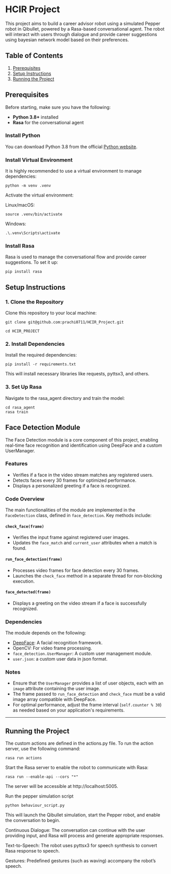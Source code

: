 # HCIR Project

This project aims to build a career advisor robot using a simulated Pepper robot in Qibullet, powered by a Rasa-based conversational agent. The robot will interact with users through dialogue and provide career suggestions using bayesian network model based on their preferences.

## Table of Contents

1. [Prerequisites](#prerequisites)
2. [Setup Instructions](#setup-instructions)
5. [Running the Project](#running-the-project)

## Prerequisites

Before starting, make sure you have the following:

- **Python 3.8+** installed
- **Rasa** for the conversational agent

### Install Python

You can download Python 3.8 from the official [Python website](https://www.python.org/downloads/).

### Install Virtual Environment

It is highly recommended to use a virtual environment to manage dependencies:

```
python -m venv .venv
```
Activate the virtual environment:

Linux/macOS:
   ```
   source .venv/bin/activate
```

Windows:

    .\.venv\Scripts\activate

### Install Rasa

Rasa is used to manage the conversational flow and provide career suggestions. To set it up:

    pip install rasa

## Setup Instructions
### 1. Clone the Repository

Clone this repository to your local machine:

```
git clone git@github.com:prachi0711/HCIR_Project.git

cd HCIR_PROJECT
```

### 2. Install Dependencies

Install the required dependencies:
```
pip install -r requirements.txt
```

This will install necessary libraries like requests, pyttsx3, and others.

### 3. Set Up Rasa

Navigate to the rasa_agent directory and train the model:

    cd rasa_agent
    rasa train


## Face Detection Module

The Face Detection module is a core component of this project, enabling real-time face recognition and identification using DeepFace and a custom UserManager.

### Features
- Verifies if a face in the video stream matches any registered users.
- Detects faces every 30 frames for optimized performance.
- Displays a personalized greeting if a face is recognized.

### Code Overview
The main functionalities of the module are implemented in the `FaceDetection` class, defined in `face_detection`. Key methods include:

#### `check_face(frame)`
- Verifies the input frame against registered user images.
- Updates the `face_match` and `current_user` attributes when a match is found.

#### `run_face_detection(frame)`
- Processes video frames for face detection every 30 frames.
- Launches the `check_face` method in a separate thread for non-blocking execution.

#### `face_detected(frame)`
- Displays a greeting on the video stream if a face is successfully recognized.


### Dependencies
The module depends on the following:
- [DeepFace](https://github.com/serengil/deepface): A facial recognition framework.
- OpenCV: For video frame processing.
- `face_detection.UserManager`: A custom user management module.
- `user.json`: a custom user data in json format.

### Notes
- Ensure that the `UserManager` provides a list of user objects, each with an `image` attribute containing the user image.
- The frame passed to `run_face_detection` and `check_face` must be a valid image array compatible with DeepFace.
- For optimal performance, adjust the frame interval (`self.counter % 30`) as needed based on your application's requirements.

---


## Running the Project

The custom actions are defined in the actions.py file. To run the action server, use the following command:

    rasa run actions

Start the Rasa server to enable the robot to communicate with Rasa:

    rasa run --enable-api --cors "*"

The server will be accessible at http://localhost:5005.

Run the pepper simulation script


    python behaviour_script.py

This will launch the Qibullet simulation, start the Pepper robot, and enable the conversation to begin.


Continuous Dialogue: The conversation can continue with the user providing input, and Rasa will process and generate appropriate responses.

Text-to-Speech: The robot uses pyttsx3 for speech synthesis to convert Rasa response to speech.

Gestures: Predefined gestures (such as waving) accompany the robot’s speech.

